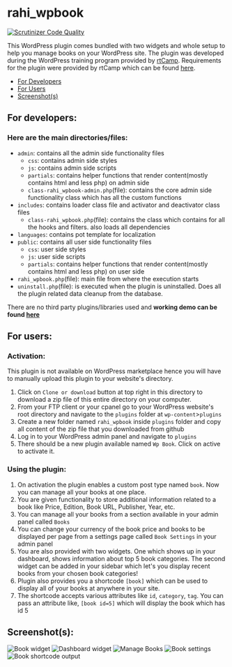 # rahi_wpbook
[![Scrutinizer Code Quality](https://scrutinizer-ci.com/g/Tan-007/rahi_wpbook/badges/quality-score.png?b=master)](https://scrutinizer-ci.com/g/Tan-007/rahi_wpbook/?branch=master)

This WordPress plugin comes bundled with two widgets and whole setup to help you manage books on your WordPress site.
The plugin was developed during the WordPress training program provided by [rtCamp](https://rtcamp.com/). Requirements for the plugin 
were provided by rtCamp which can be found [here](https://learn.rtcamp.com/topic/plugin-development-assignment/).

- [For Developers](https://github.com/Tan-007/rahi_wpbook#for-developers)
- [For Users](https://github.com/Tan-007/rahi_wpbook#for-users)
- [Screenshot(s)](https://github.com/Tan-007/rahi_wpbook#screenshots)

## For developers: 
### Here are the main directories/files:
- `admin`: contains all the admin side functionality files
  - `css`: contains admin side styles
  - `js`: contains admin side scripts
  - `partials`: contains helper functions that render content(mostly contains html and less php) on admin side
  - `class-rahi_wpbook-admin.php`(file): contains the core admin side functionality class which has all the custom functions
- `includes`: contains loader class file and activator and deactivator class files
  - `class-rahi_wpbook.php`(file): contains the class which contains for all the hooks and filters. also loads all dependencies
- `languages`: contains pot template for localization
- `public`: contains all user side functionality files
  - `css`: user side styles
  - `js`: user side scripts
  - `partials`: contains helper functions that render content(mostly contains html and less php) on user side
- `rahi_wpbook.php`(file): main file from where the execution starts
- `uninstall.php`(file): is executed when the plugin is uninstalled. Does all the plugin related data cleanup from the database.

There are no third party plugins/libraries used and **working demo can be found [here](https://rahicodes.000webhostapp.com/2019/11/demonstrates-wp_book)**

## For users:
### Activation: 
This plugin is not available on WordPress marketplace hence you will have to manually upload this plugin to your website's directory.
1. Click on `Clone or download` button at top right in this directory to download a zip file of this entire directory on your computer.
2. From your FTP client or your cpanel go to your WordPress website's root directory and navigate to the `plugins` folder at `wp-content`>`plugins`
3. Create a new folder named `rahi_wpbook` inside `plugins` folder and copy all content of the zip file that you downloaded from github
4. Log in to your WordPress admin panel and navigate to `plugins`
5. There should be a new plugin available named `Wp Book`. Click on active to activate it. 

### Using the plugin:
1. On activation the plugin enables a custom post type named `book`. Now you can manage all your books at one place.
2. You are given functionality to store additional information related to a book like Price, Edition, Book URL, Publisher, Year, etc.
3. You can manage all your books from a section available in your admin panel called `Books`
4. You can change your currency of the book price and books to be displayed per page from a settings page called `Book Settings` in your admin panel
5. You are also provided with two widgets. One which shows up in your dashboard, shows information about top 5 book categories. The second widget can be added in your sidebar which let's you display recent books from your chosen book categories!
6. Plugin also provides you a shortcode `[book]` which can be used to display all of your books at anywhere in your site.
7. The shortcode accepts various attributes like `id`, `category`, `tag`. You can pass an attribute like, `[book id=5]` which will display the book which has id 5

## Screenshot(s):
![Book widget](https://i.imgur.com/ZtsLTVw.png)
![Dashboard widget](https://i.imgur.com/FY7X6a3.png)
![Manage Books](https://i.imgur.com/dF3ghyj.png)
![Book settings](https://i.imgur.com/QWPP7tQ.png)
![Book shortcode output](https://i.imgur.com/ZfZ8YdL.png)

